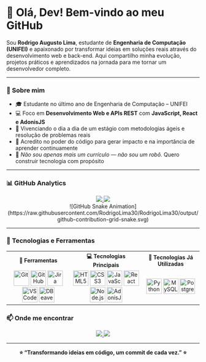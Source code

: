 

# 👋 Olá, Dev! Bem-vindo ao meu GitHub

Sou **Rodrigo Augusto Lima**, estudante de **Engenharia de Computação (UNIFEI)** e apaixonado por transformar ideias em soluções reais através do desenvolvimento web e back-end. Aqui compartilho minha evolução, projetos práticos e aprendizados na jornada para me tornar um desenvolvedor completo.

---

### 🧠 Sobre mim

- 🎓 Estudante no último ano de Engenharia de Computação – UNIFEI  
- 💻 Foco em **Desenvolvimento Web e APIs REST** com **JavaScript, React e AdonisJS**  
- 🚀 Vivenciando o dia a dia de um estágio com metodologias ágeis e resolução de problemas reais  
- 🧪 Acredito no poder do código para gerar impacto e na importância de aprender continuamente  
- 🤖 *Não sou apenas mais um currículo — não sou um robô.* Quero construir tecnologia com propósito

---

### 📊 GitHub Analytics

<div align="center"> <a href="https://github.com/RodrigoLima30"> <img loading="lazy" height="180em" src="https://github-readme-stats.vercel.app/api?username=RodrigoLima30&show_icons=true&theme=dracula&include_all_commits=true&count_private=true"/> <img loading="lazy" height="180em" src="https://github-readme-stats.vercel.app/api/top-langs/?username=RodrigoLima30&layout=compact&langs_count=7&theme=dracula"/> </a> </div><div align="center"> ![GitHub Snake Animation](https://raw.githubusercontent.com/RodrigoLima30/RodrigoLima30/output/github-contribution-grid-snake.svg) </div>
</div>

---

### 🔧 Tecnologias e Ferramentas

<div align="center"><table> <tr> <th>🧰 Ferramentas</th> <th>💻 Tecnologias Principais</th> <th>🧩 Tecnologias Já Utilizadas</th> </tr> <tr> <td align="center"> <img loading="lazy" src="https://cdn.jsdelivr.net/gh/devicons/devicon@latest/icons/git/git-original.svg" width="40" height="40" title="Git"/> <img loading="lazy" src="https://cdn.jsdelivr.net/gh/devicons/devicon@latest/icons/github/github-original.svg" width="40" height="40" title="GitHub"/> <img loading="lazy" src="https://cdn.jsdelivr.net/gh/devicons/devicon@latest/icons/jira/jira-original.svg" width="40" height="40" title="Jira"/> <img loading="lazy" src="https://cdn.jsdelivr.net/gh/devicons/devicon@latest/icons/vscode/vscode-original.svg" width="40" height="40" title="VS Code"/> <img loading="lazy" src="https://cdn.jsdelivr.net/gh/devicons/devicon@latest/icons/dbeaver/dbeaver-original.svg" width="40" height="40" title="DBeaver"/> </td> <td align="center"> <img loading="lazy" src="https://cdn.jsdelivr.net/gh/devicons/devicon@latest/icons/html5/html5-original.svg" width="40" height="40" title="HTML5"/> <img loading="lazy" src="https://cdn.jsdelivr.net/gh/devicons/devicon@latest/icons/css3/css3-plain-wordmark.svg" width="40" height="40" title="CSS3"/> <img loading="lazy" src="https://cdn.jsdelivr.net/gh/devicons/devicon@latest/icons/javascript/javascript-plain.svg" width="40" height="40" title="JavaScript"/> <img loading="lazy" src="https://cdn.jsdelivr.net/gh/devicons/devicon@latest/icons/react/react-original-wordmark.svg" width="40" height="40" title="React"/> <img loading="lazy" src="https://cdn.jsdelivr.net/gh/devicons/devicon@latest/icons/nodejs/nodejs-original.svg" width="40" height="40" title="Node.js"/> <img loading="lazy" src="https://cdn.jsdelivr.net/gh/devicons/devicon@latest/icons/adonisjs/adonisjs-original.svg" width="40" height="40" title="AdonisJS"/> </td> <td align="center"> <img loading="lazy" src="https://cdn.jsdelivr.net/gh/devicons/devicon@latest/icons/python/python-original.svg" width="40" height="40" title="Python"/> <img loading="lazy" src="https://cdn.jsdelivr.net/gh/devicons/devicon@latest/icons/mysql/mysql-original.svg" width="40" height="40" title="MySQL"/> <img loading="lazy" src="https://cdn.jsdelivr.net/gh/devicons/devicon@latest/icons/postgresql/postgresql-original.svg" width="40" height="40" title="PostgreSQL"/> </td> </tr> </table></div>

### 📫 Onde me encontrar

<div align="center">
  <a href="mailto:rodrigo.computer.engineer019@gmail.com">
    <img loading="lazy" src="https://img.shields.io/badge/Gmail-D14836?style=for-the-badge&logo=gmail&logoColor=white"/>
  </a>
  <a href="https://www.linkedin.com/in/rodrigo-augusto-159310205" target="_blank">
    <img loading="lazy" src="https://img.shields.io/badge/LinkedIn-%230077B5?style=for-the-badge&logo=linkedin&logoColor=white"/>
  </a>
</div>

---

<div align="center">
  <b>⭐ “Transformando ideias em código, um commit de cada vez.” ⭐</b>
</div>
